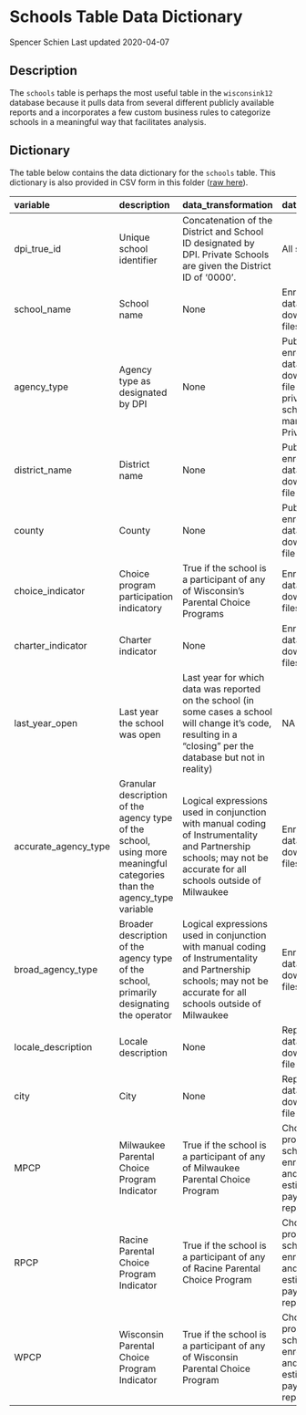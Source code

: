Schools Table Data Dictionary
================
Spencer Schien
Last updated 2020-04-07

## Description

The `schools` table is perhaps the most useful table in the
`wisconsink12` database because it pulls data from several different
publicly available reports and a incorporates a few custom business
rules to categorize schools in a meaningful way that facilitates
analysis.

## Dictionary

The table below contains the data dictionary for the `schools` table.
This dictionary is also provided in CSV form in this folder ([raw
here](https://raw.githubusercontent.com/cityforwardcollective/wi_schools/master/data_dictionaries/schools/schools_data_dictionary.csv)).

| variable               | description                                                                                                            | data\_transformation                                                                                                                                             | data\_source                                                                     |
| :--------------------- | :--------------------------------------------------------------------------------------------------------------------- | :--------------------------------------------------------------------------------------------------------------------------------------------------------------- | :------------------------------------------------------------------------------- |
| dpi\_true\_id          | Unique school identifier                                                                                               | Concatenation of the District and School ID designated by DPI. Private Schools are given the District ID of ‘0000’.                                              | All sources                                                                      |
| school\_name           | School name                                                                                                            | None                                                                                                                                                             | Enrollment data download files                                                   |
| agency\_type           | Agency type as designated by DPI                                                                                       | None                                                                                                                                                             | Public enrollment data download file (all private schools are marked as Private) |
| district\_name         | District name                                                                                                          | None                                                                                                                                                             | Public enrollment data download file                                             |
| county                 | County                                                                                                                 | None                                                                                                                                                             | Public enrollment data download file                                             |
| choice\_indicator      | Choice program participation indicatory                                                                                | True if the school is a participant of any of Wisconsin’s Parental Choice Programs                                                                               | Enrollment data download files                                                   |
| charter\_indicator     | Charter indicator                                                                                                      | None                                                                                                                                                             | Enrollment data download files                                                   |
| last\_year\_open       | Last year the school was open                                                                                          | Last year for which data was reported on the school (in some cases a school will change it’s code, resulting in a “closing” per the database but not in reality) | NA                                                                               |
| accurate\_agency\_type | Granular description of the agency type of the school, using more meaningful categories than the agency\_type variable | Logical expressions used in conjunction with manual coding of Instrumentality and Partnership schools; may not be accurate for all schools outside of Milwaukee  | Enrollment data download files                                                   |
| broad\_agency\_type    | Broader description of the agency type of the school, primarily designating the operator                               | Logical expressions used in conjunction with manual coding of Instrumentality and Partnership schools; may not be accurate for all schools outside of Milwaukee  | Enrollment data download files                                                   |
| locale\_description    | Locale description                                                                                                     | None                                                                                                                                                             | Report Card data download file                                                   |
| city                   | City                                                                                                                   | None                                                                                                                                                             | Report Card data download file                                                   |
| MPCP                   | Milwaukee Parental Choice Program Indicator                                                                            | True if the school is a participant of any of Milwaukee Parental Choice Program                                                                                  | Choice program school enrollment and estimated payment reports                   |
| RPCP                   | Racine Parental Choice Program Indicator                                                                               | True if the school is a participant of any of Racine Parental Choice Program                                                                                     | Choice program school enrollment and estimated payment reports                   |
| WPCP                   | Wisconsin Parental Choice Program Indicator                                                                            | True if the school is a participant of any of Wisconsin Parental Choice Program                                                                                  | Choice program school enrollment and estimated payment reports                   |
